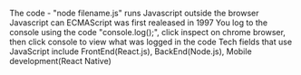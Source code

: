 The code - "node filename.js" runs Javascript outside the browser
Javascript can
ECMAScript was first realeased in 1997
You log to the console using the code "console.log();", click inspect on chrome browser, then click console to view what was logged in the code
Tech fields that use JavaScript include FrontEnd(React.js), BackEnd(Node.js), Mobile development(React Native)
